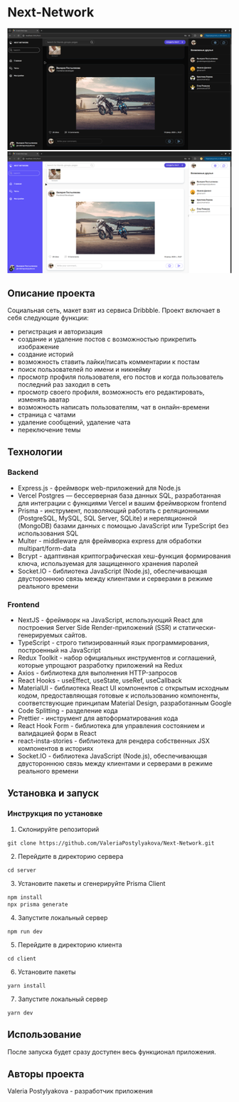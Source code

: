 # Next-Network

![Next-Network](/public/next-network-dark.png)
![Next-Network](/public/next-network-light.png)

## Описание проекта

Социальная сеть, макет взят из сервиса Dribbble.
Проект включает в себя следующие функции:

- регистрация и авторизация
- создание и удаление постов с возможностью прикрепить изображение
- создание историй
- возможность ставить лайки/писать комментарии к постам
- поиск пользователей по имени и никнейму
- просмотр профиля пользователя, его постов и когда пользователь последний раз заходил в сеть
- просмотр своего профиля, возможность его редактировать, изменять аватар
- возможность написать пользователям, чат в онлайн-времени
- страница с чатами
- удаление сообщений, удаление чата
- переключение темы

## Технологии

### Backend

- Express.js - фреймворк web-приложений для Node.js
- Vercel Postgres — бессерверная база данных SQL, разработанная для интеграции с функциями Vercel и вашим фреймворком frontend
- Prisma - инструмент, позволяющий работать с реляционными (PostgreSQL, MySQL, SQL Server, SQLite) и нереляционной (MongoDB) базами данных с помощью JavaScript или TypeScript без использования SQL
- Multer - middleware для фреймворка express для обработки multipart/form-data
- Bcrypt - адаптивная криптографическая хеш-функция формирования ключа, используемая для защищенного хранения паролей
- Socket.IO - библиотека JavaScript (Node.js), обеспечивающая двустороннюю связь между клиентами и серверами в режиме реального времени

### Frontend

- NextJS - фреймворк на JavaScript, использующий React для построения Server Side Render-приложений (SSR) и статически-генерируемых сайтов.
- TypeScript - строго типизированный язык программирования, построенный на JavaScript
- Redux Toolkit - набор официальных инструментов и соглашений, которые упрощают разработку приложений на Redux
- Axios - библиотека для выполнения HTTP-запросов
- React Hooks - useEffect, useState, useRef, useCallback
- MaterialUI - библиотека React UI компонентов с открытым исходным кодом, предоставляющая готовые к использованию компоненты, соответствующие принципам Material Design, разработанным Google
- Code Splitting - разделение кода
- Prettier - инструмент для автоформатирования кода
- React Hook Form - библиотека для управления состоянием и валидацией форм в React
- react-insta-stories - библиотека для рендера собственных JSX компонентов в историях
- Socket.IO - библиотека JavaScript (Node.js), обеспечивающая двустороннюю связь между клиентами и серверами в режиме реального времени

## Установка и запуск

### Инструкция по установке

1. Склонируйте репозиторий

```git
git clone https://github.com/ValeriaPostylyakova/Next-Network.git
```

2. Перейдите в директорию сервера

```git
cd server
```

3. Установите пакеты и сгенерируйте Prisma Client

```git
npm install
npx prisma generate
```

4. Запустите локальный сервер

```git
npm run dev
```

5. Перейдите в директорию клиента

```git
cd client
```

6. Установите пакеты

```git
yarn install
```

7. Запустите локальный сервер

```git
yarn dev
```

## Использование

После запуска будет сразу доступен весь функционал приложения.

## Авторы проекта

Valeria Postylyakova - разработчик приложения
